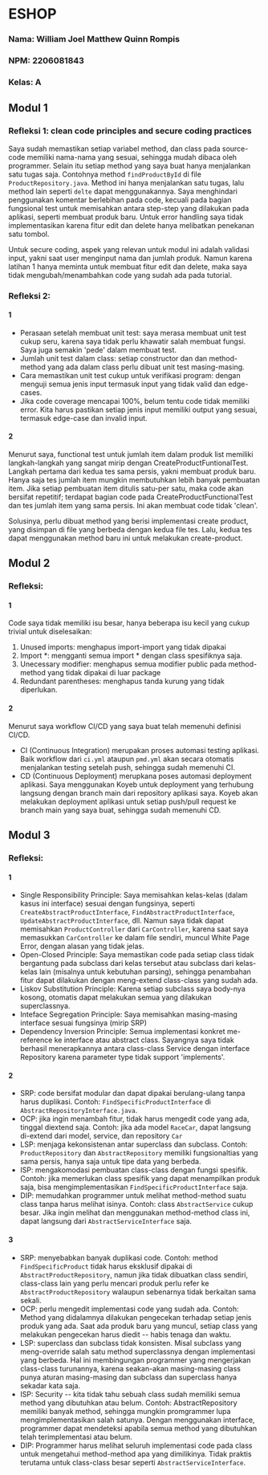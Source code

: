 # ESHOP

### Nama: William Joel Matthew Quinn Rompis
### NPM: 2206081843
### Kelas: A

## Modul 1

### Refleksi 1: clean code principles and secure coding practices

Saya sudah memastikan setiap variabel method, dan class pada source-code memiliki nama-nama yang sesuai, sehingga mudah dibaca oleh programmer. Selain itu setiap method yang saya buat hanya menjalankan satu tugas saja. Contohnya method ```findProductById``` di file ```ProductRepository.java```. Method ini hanya menjalankan satu tugas, lalu method lain seperti ```delte``` dapat menggunakannya. Saya menghindari penggunakan komentar berlebihan pada code, kecuali pada bagian fungsional test untuk memisahkan antara step-step yang dilakukan pada aplikasi, seperti membuat produk baru. Untuk error handling saya tidak implementasikan karena fitur edit dan delete hanya melibatkan penekanan satu tombol.

Untuk secure coding, aspek yang relevan untuk modul ini adalah validasi input, yakni saat user menginput nama dan jumlah produk. Namun karena latihan 1 hanya meminta untuk membuat fitur edit dan delete, maka saya tidak mengubah/menambahkan code yang sudah ada pada tutorial.

### Refleksi 2: 

#### 1

- Perasaan setelah membuat unit test: saya merasa membuat unit test cukup seru, karena saya tidak perlu khawatir salah membuat fungsi. Saya juga semakin 'pede' dalam membuat test.
- Jumlah unit test dalam class: setiap constructor dan dan method-method yang ada dalam class perlu dibuat unit test masing-masing.
- Cara memastikan unit test cukup untuk verifikasi program: dengan menguji semua jenis input termasuk input yang tidak valid dan edge-cases.
- Jika code coverage mencapai 100%, belum tentu code tidak memiliki error. Kita harus pastikan setiap jenis input memiliki output yang sesuai, termasuk edge-case dan invalid input.


#### 2

Menurut saya, functional test untuk jumlah item dalam produk list memiliki langkah-langkah yang sangat mirip dengan CreateProductFuntionalTest. Langkah pertama dari kedua tes sama persis, yakni membuat produk baru. Hanya saja tes jumlah item mungkin membutuhkan lebih banyak pembuatan item. Jika setiap pembuatan item ditulis satu-per satu, maka code akan bersifat repetitif; terdapat bagian code pada CreateProductFunctionalTest dan tes jumlah item yang sama persis. Ini akan membuat code tidak 'clean'. 

Solusinya, perlu dibuat method yang berisi implementasi create product, yang disimpan di file yang berbeda dengan kedua file tes. Lalu, kedua tes dapat menggunakan method baru ini untuk melakukan create-product. 


## Modul 2

### Refleksi:

#### 1
Code saya tidak memiliki isu besar, hanya beberapa isu kecil yang cukup trivial untuk diselesaikan:
1) Unused imports: menghapus import-import yang tidak dipakai
2) Import *: mengganti semua import * dengan class spesifiknya saja.
3) Unecessary modifier: menghapus semua modifier public pada method-method yang tidak dipakai di luar package
4) Redundant parentheses: menghapus tanda kurung yang tidak diperlukan.

#### 2
Menurut saya workflow CI/CD yang saya buat telah memenuhi definisi CI/CD.
- CI (Continuous Integration) merupakan proses automasi testing aplikasi. Baik workflow dari ```ci.yml``` ataupun ```pmd.yml``` akan secara otomatis menjalankan testing setelah push, sehingga sudah memenuhi CI.
- CD (Continuous Deployment) merupkana poses automasi deployment aplikasi. Saya menggunakan Koyeb untuk deployment yang terhubung langsung dengan branch main dari repository aplikasi saya. Koyeb akan melakukan deployment aplikasi untuk setiap push/pull request ke branch main yang saya buat, sehingga sudah memenuhi CD.




## Modul 3

### Refleksi:

#### 1
- Single Responsibility Principle: Saya memisahkan kelas-kelas (dalam kasus ini interface) sesuai dengan fungsinya, seperti ```CreateAbstractProductInterface```, ```FindAbstractProductInterface```, ```UpdateAbstractProductInterface```, dll. Namun saya tidak dapat memisahkan ```ProductController``` dari ```CarController```, karena saat saya memasukkan ```CarController``` ke dalam file sendiri, muncul White Page Error, dengan alasan yang tidak jelas.
- Open-Closed Principle: Saya memastikan code pada setiap class tidak bergantung pada subclass dari kelas tersebut atau subclass dari kelas-kelas lain (misalnya untuk kebutuhan parsing), sehingga penambahan fitur dapat dilakukan dengan meng-extend class-class yang sudah ada.
- Liskov Substitution Principle: Karena setiap subclass saya body-nya kosong, otomatis dapat melakukan semua yang dilakukan superclassnya.
- Inteface Segregation Principle: Saya memisahkan masing-masing interface sesuai fungsinya (mirip SRP)
- Dependency Inversion Principle: Semua implementasi konkret me-reference ke interface atau abstract class. Sayangnya saya tidak berhasil menerapkannya antara class-class Service dengan interface Repository karena parameter type tidak support 'implements'.

#### 2
- SRP: code bersifat modular dan dapat dipakai berulang-ulang tanpa harus duplikasi. Contoh: ```FindSpecificProductInterface``` di ```AbstractRepositoryInterface.java```.
- OCP: jika ingin menambah fitur, tidak harus mengedit code yang ada, tinggal diextend saja. Contoh: jika ada model ```RaceCar```, dapat langsung di-extend dari model, service, dan repository ```Car```
- LSP: menjaga kekonsistenan antar superclass dan subclass. Contoh: ```ProductRepository``` dan ```AbstractRepository``` memiliki fungsionaltias yang sama persis, hanya saja untuk tipe data yang berbeda.
- ISP: mengakomodasi pembuatan class-class dengan fungsi spesifik. Contoh: jika memerlukan class spesifik yang dapat menampilkan produk saja, bisa mengimplementasikan ```FindSpecificProductInterface``` saja.
- DIP: memudahkan programmer untuk melihat method-method suatu class tanpa harus melihat isinya. Contoh: class ```AbstractService``` cukup besar. Jika ingin melihat dan menggunakan method-method class ini, dapat langsung dari ```AbstractServiceInterface``` saja.

#### 3
- SRP: menyebabkan banyak duplikasi code. Contoh: method ```FindSpecificProduct``` tidak harus eksklusif dipakai di ```AbstractProductRepository```, namun jika tidak dibuatkan class sendiri, class-class lain yang perlu mencari produk perlu refer ke ```AbstractProductRepository``` walaupun sebenarnya tidak berkaitan sama sekali.
- OCP: perlu mengedit implementasi code yang sudah ada. Contoh: Method yang didalamnya dilakukan pengecekan terhadap setiap jenis produk yang ada. Saat ada produk baru yang muncul, setiap class yang melakukan pengecekan harus diedit -- habis tenaga dan waktu.
- LSP: superclass dan subclass tidak konsisten. Misal subclass yang meng-override salah satu method superclassnya dengan implementasi yang berbeda. Hal ini membingungan programmer yang mengerjakan class-class turunannya, karena seakan-akan masing-masing class punya aturan masing-masing dan subclass dan superclass hanya sekadar kata saja.
- ISP: Security -- kita tidak tahu sebuah class sudah memiliki semua method yang dibutuhkan atau belum. Contoh: AbstractRepository memiliki banyak method, sehingga mungkin promgrammer lupa mengimplementasikan salah satunya. Dengan menggunakan interface, programmer dapat mendeteksi apabila semua method yang dibutuhkan telah terimplementasi atau belum.
- DIP: Programmer harus melihat seluruh implementasi code pada class untuk mengetahui method-method apa yang dimilikinya. Tidak praktis terutama untuk class-class besar seperti ```AbstractServiceInterface```.